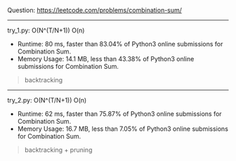 Question: https://leetcode.com/problems/combination-sum/

---

try_1.py: O(N^(T/N+1)) O(n)

* Runtime: 80 ms, faster than 83.04% of Python3 online submissions for Combination Sum.
* Memory Usage: 14.1 MB, less than 43.38% of Python3 online submissions for Combination Sum.

> backtracking

---

try_2.py: O(N^(T/N+1)) O(n)

* Runtime: 62 ms, faster than 75.87% of Python3 online submissions for Combination Sum.
* Memory Usage: 16.7 MB, less than 7.05% of Python3 online submissions for Combination Sum.

> backtracking + pruning
